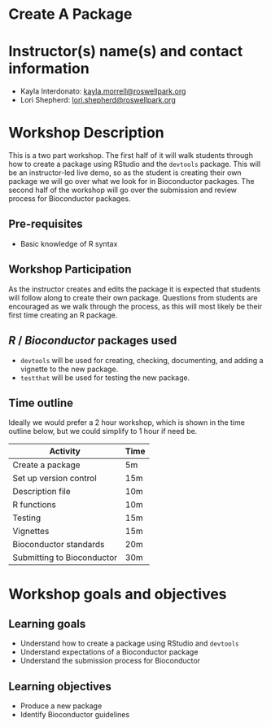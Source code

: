 # Create A Package

# Instructor(s) name(s) and contact information

* Kayla Interdonato: kayla.morrell@roswellpark.org
* Lori Shepherd: lori.shepherd@roswellpark.org

# Workshop Description

This is a two part workshop. The first half of it will walk students through how 
to create a package using RStudio and the `devtools` package. This will be an 
instructor-led live demo, so as the student is creating their own package we 
will go over what we look for in Bioconductor packages. The second half of the 
workshop will go over the submission and review process for Bioconductor 
packages.

## Pre-requisites

* Basic knowledge of R syntax

## Workshop Participation

As the instructor creates and edits the package it is expected that students 
will follow along to create their own package. Questions from students are 
encouraged as we walk through the process, as this will most likely be their 
first time creating an R package.

## _R_ / _Bioconductor_ packages used

* `devtools` will be used for creating, checking, documenting, and adding a 
vignette to the new package.
* `testthat` will be used for testing the new package.

## Time outline

Ideally we would prefer a 2 hour workshop, which is shown in the time outline 
below, but we could simplify to 1 hour if need be. 

| Activity                   | Time |
|----------------------------|------|
| Create a package           | 5m   |
| Set up version control     | 15m  |
| Description file           | 10m  |
| R functions                | 10m  |
| Testing                    | 15m  |
| Vignettes                  | 15m  |
| Bioconductor standards     | 20m  |
| Submitting to Bioconductor | 30m  |

# Workshop goals and objectives

## Learning goals

* Understand how to create a package using RStudio and `devtools`
* Understand expectations of a Bioconductor package
* Understand the submission process for Bioconductor

## Learning objectives

* Produce a new package
* Identify Bioconductor guidelines
